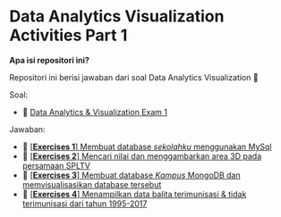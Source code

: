 # Data Analytics Visualization Activities Part 1

**Apa isi repositori ini?**

Repositori ini berisi jawaban dari soal Data Analytics Visualization 🚀

Soal: 
- 📔 [Data Analytics & Visualization Exam 1](https://github.com/LintangWisesa/Ujian_AnalyticsVisualization_JCDS03.git)

Jawaban:
- 💪 [[**Exercises 1**] Membuat database *sekolahku* menggunakan MySql](modules/part-1/soal1-mysql-school-db.md)
- 💪 [[**Exercises 2**] Mencari nilai dan menggambarkan area 3D pada persamaan SPLTV](modules/part-1/soal2-spltv.py)
- 💪 [[**Exercises 3**] Membuat database *Kampus* MongoDB dan memvisualisasikan database tersebut](modules/part-1/soal3-mongo-kampus-db.md)
- 💪 [[**Exercises 4**] Menampilkan data balita terimunisasi & tidak terimunisasi dari tahun 1995-2017](modules/part-1/soal4-imunisasi-.md)
